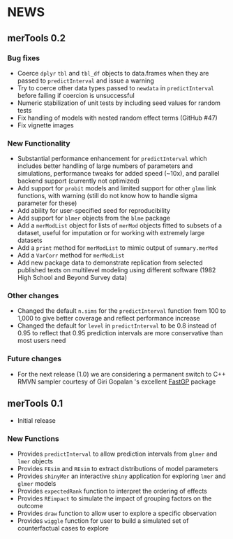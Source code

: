 # NEWS

## merTools 0.2

### Bug fixes

- Coerce `dplyr` `tbl` and `tbl_df` objects to data.frames when they are passed 
to `predictInterval` and issue a warning
- Try to coerce other data types passed to `newdata` in `predictInterval` before 
failing if coercion is unsuccessful
- Numeric stabilization of unit tests by including seed values for random tests
- Fix handling of models with nested random effect terms (GitHub #47)
- Fix vignette images

### New Functionality

- Substantial performance enhancement for `predictInterval` which includes better 
handling of large numbers of parameters and simulations, performance 
tweaks for added speed (~10x), and parallel backend support (currently not optimized)
- Add support for `probit` models and limited support for other `glmm` link functions, with warning (still do not know how to handle sigma parameter 
for these)
- Add ability for user-specified seed for reproducibility
- Add support for `blmer` objects from the `blme` package
- Add a `merModList` object for lists of `merMod` objects fitted to subsets 
of a dataset, useful for imputation or for working with extremely large datasets
- Add a `print` method for `merModList` to mimic output of `summary.merMod`
- Add a `VarCorr` method for `merModList`
- Add new package data to demonstrate replication from selected published texts 
on multilevel modeling using different software (1982 High School and Beyond Survey data)

### Other changes

- Changed the default `n.sims` for the `predictInterval` function from 100 to 1,000 
to give better coverage and reflect performance increase
- Changed the default for `level` in `predictInterval` to be 0.8 instead of 0.95 
to reflect that 0.95 prediction intervals are more conservative than most users 
need

### Future changes
- For the next release (1.0) we are considering a permanent switch to 
C++ RMVN sampler courtesy of Giri Gopalan 's excellent [FastGP](http://www.github.com/ggopalan/FastGP) package



## merTools 0.1
- Initial release

### New Functions
- Provides `predictInterval` to allow prediction intervals from `glmer` and `lmer` 
objects
- Provides `FEsim` and `REsim` to extract distributions of model parameters
- Provides `shinyMer` an interactive `shiny` application for exploring `lmer` 
and `glmer` models
- Provides `expectedRank` function to interpret the ordering of effects
- Provides `REimpact` to simulate the impact of grouping factors on the outcome
- Provides `draw` function to allow user to explore a specific observation
- Provides `wiggle` function for user to build a simulated set of counterfactual 
cases to explore
